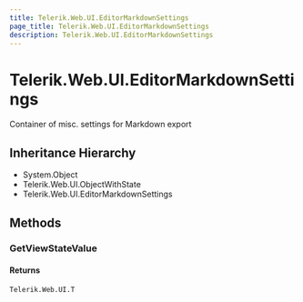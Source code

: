 ```yaml
---
title: Telerik.Web.UI.EditorMarkdownSettings
page_title: Telerik.Web.UI.EditorMarkdownSettings
description: Telerik.Web.UI.EditorMarkdownSettings
---
```


# Telerik.Web.UI.EditorMarkdownSettings

Container of misc. settings for Markdown export

## Inheritance Hierarchy

* System.Object
* Telerik.Web.UI.ObjectWithState
* Telerik.Web.UI.EditorMarkdownSettings

## Methods

###  GetViewStateValue

#### Returns

`Telerik.Web.UI.T` 


